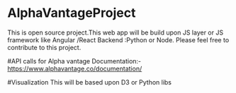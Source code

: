 # AlphaVantageProject
This is open source project.This web app will be build upon JS layer or JS framework like Angular /React
Backend :Python or Node.
Please feel free to contribute to this project.

#API calls for Alpha vantage
Documentation:-https://www.alphavantage.co/documentation/

#Visualization
This will be based upon D3 or Python libs
